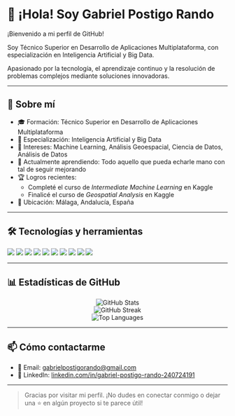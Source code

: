# 👋 ¡Hola! Soy Gabriel Postigo Rando

¡Bienvenido a mi perfil de GitHub! 

Soy Técnico Superior en Desarrollo de Aplicaciones Multiplataforma, con especialización en Inteligencia Artificial y Big Data. 

Apasionado por la tecnología, el aprendizaje continuo y la resolución de problemas complejos mediante soluciones innovadoras.

---

## 🚀 Sobre mí

- 🎓 Formación: Técnico Superior en Desarrollo de Aplicaciones Multiplataforma
- 🤖 Especialización: Inteligencia Artificial y Big Data
- 🧠 Intereses: Machine Learning, Análisis Geoespacial, Ciencia de Datos, Análisis de Datos
- 🌱 Actualmente aprendiendo: Todo aquello que pueda echarle mano con tal de seguir mejorando
- 🏆 Logros recientes:
  - Completé el curso de *Intermediate Machine Learning* en Kaggle
  - Finalicé el curso de *Geospatial Analysis* en Kaggle
- 📍 Ubicación: Málaga, Andalucía, España

---

## 🛠️ Tecnologías y herramientas

<p>
  <img src="https://img.shields.io/badge/-AWS-232F3E?style=flat-square&logo=amazon-aws&logoColor=white" />
  <img src="https://img.shields.io/badge/-Python-3776AB?style=flat-square&logo=python&logoColor=white" />
  <img src="https://img.shields.io/badge/-Git-F05032?style=flat-square&logo=git&logoColor=white" />
  <img src="https://img.shields.io/badge/-Docker-2496ED?style=flat-square&logo=docker&logoColor=white" />
  <img src="https://img.shields.io/badge/-Java-007396?style=flat-square&logo=java&logoColor=white" />
  <img src="https://img.shields.io/badge/-NumPy-013243?style=flat-square&logo=numpy&logoColor=white" />
  <img src="https://img.shields.io/badge/-Pandas-150458?style=flat-square&logo=pandas&logoColor=white" />
  <img src="https://img.shields.io/badge/-SQL-4479A1?style=flat-square&logo=postgresql&logoColor=white" />
  <img src="https://img.shields.io/badge/-HTML5-E34F26?style=flat-square&logo=html5&logoColor=white" />
  <img src="https://img.shields.io/badge/-CSS3-1572B6?style=flat-square&logo=css3&logoColor=white" />
</p>

<!--
---

## 📂 Proyectos destacados

### 🧠 [Proyecto de Machine Learning](https://github.com/gabrielpostigo/proyecto-ml)
Implementación de modelos de clasificación para la predicción de [descripción breve del proyecto].

### 🌍 [Análisis Geoespacial](https://github.com/gabrielpostigo/analisis-geoespacial)
Visualización y análisis de datos geoespaciales utilizando Python y bibliotecas especializadas.

### 📊 [Dashboard de Datos](https://github.com/gabrielpostigo/dashboard-datos)
Creación de un dashboard interactivo para la visualización de métricas clave en tiempo real.

-->

---

## 📊 Estadísticas de GitHub

<p align="center">
  <img src="https://github-readme-stats.vercel.app/api?username=gabrielpostigo&show_icons=true&theme=tokyonight" alt="GitHub Stats" />
  <br />
  <img src="https://github-readme-streak-stats.herokuapp.com/?user=gabrielpostigo&theme=tokyonight" alt="GitHub Streak" />
  <br />
  <img src="https://github-readme-stats.vercel.app/api/top-langs/?username=gabrielpostigo&layout=compact&theme=tokyonight" alt="Top Languages" />
</p>

---

## 📫 Cómo contactarme

- 📧 Email: [gabrielpostigorando@gmail.com](mailto:gabrielpostigorando@gmail.com)
- 💼 LinkedIn: [linkedin.com/in/gabriel-postigo-rando-240724191](https://www.linkedin.com/in/gabriel-postigo-rando-240724191/)


---

> Gracias por visitar mi perfil. ¡No dudes en conectar conmigo o dejar una ⭐ en algún proyecto si te parece útil!
